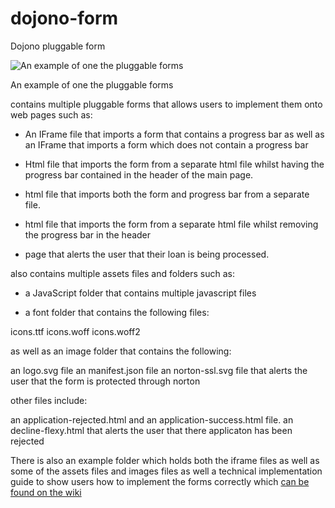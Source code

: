 # dojono-form
Dojono pluggable form


![An example of one the pluggable forms](http://jack.dojono.co.uk/flexytechimages/embeddedform.jpg)

An example of one the pluggable forms


contains multiple pluggable forms that allows users to implement them onto web pages such as: 

- An IFrame file that imports a form that contains a progress bar as well as an IFrame that imports a form which does not contain a progress bar    

- Html file that imports the form from a separate html file whilst having the progress bar contained in the header of the main page. 
 
- html file that imports both the form and progress bar from a separate file.

- html file that imports the form from a separate html file whilst removing the progress bar in the header

- page that alerts the user that their loan is being processed.

also contains multiple assets files and folders such as:

- a JavaScript folder that contains multiple javascript files

- a font folder that contains the following files:

icons.ttf
icons.woff
icons.woff2

as well as an image folder that contains the following:

an logo.svg file
an manifest.json file
an norton-ssl.svg file that alerts the user that the form is protected through norton

other files include:

an application-rejected.html and an application-success.html file.
an decline-flexy.html that alerts the user that there applicaton has been rejected

There is also an example folder which holds both the iframe files as well as some of the assets files and images files as well a technical implementation guide to show users how to implement the forms correctly which [can be found on the wiki](https://github.com/quiddihub/dojono-form-development/wiki)

